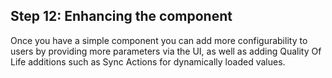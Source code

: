 ## Step 12: Enhancing the component

Once you have a simple component you can add more configurability to users by providing more parameters via the
UI, as well as adding Quality Of Life additions such as Sync Actions for dynamically loaded values.
